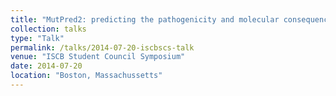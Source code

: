 ```yaml
---
title: "MutPred2: predicting the pathogenicity and molecular consequences of missense variants"
collection: talks
type: "Talk"
permalink: /talks/2014-07-20-iscbscs-talk
venue: "ISCB Student Council Symposium"
date: 2014-07-20
location: "Boston, Massachussetts"
---
```

